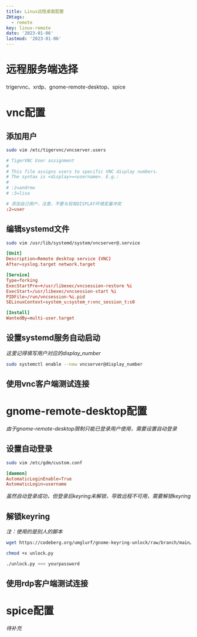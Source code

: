 ```yaml
---
title: Linux远程桌面配置
ZHtags: 
  - remote
key: linux-remote
date: '2023-01-06'
lastmod: '2023-01-06'
---
```

# 远程服务端选择
trigervnc、xrdp、gnome-remote-desktop、spice
# vnc配置
## 添加用户
```bash
sudo vim /etc/tigervnc/vncserver.users
```
```conf
# TigerVNC User assignment
#
# This file assigns users to specific VNC display numbers.
# The syntax is <display>=<username>. E.g.:
#
# :2=andrew
# :3=lisa

# 添加自己用户，注意，不要与现有DISPLAY环境变量冲突
:2=user

```
## 编辑systemd文件
```bash
sudo vim /usr/lib/systemd/system/vncserver@.service
```
```conf
[Unit]
Description=Remote desktop service (VNC)
After=syslog.target network.target

[Service]
Type=forking
ExecStartPre=+/usr/libexec/vncsession-restore %i
ExecStart=/usr/libexec/vncsession-start %i
PIDFile=/run/vncsession-%i.pid
SELinuxContext=system_u:system_r:vnc_session_t:s0

[Install]
WantedBy=multi-user.target

```
## 设置systemd服务自动启动
*这里记得填写用户对应的display_number*
```bash
sudo systemctl enable --now vncserver@display_number
```
## 使用vnc客户端测试连接
# gnome-remote-desktop配置
*由于gnome-remote-desktop限制只能已登录用户使用，需要设置自动登录*
## 设置自动登录
```bash
sudo vim /etc/gdm/custom.conf
```
```conf
[daemon]
AutomaticLoginEnable=True
AutomaticLogin=username
```
*虽然自动登录成功，但登录后keyring未解锁，导致远程不可用，需要解锁keyring*
## 解锁keyring
*注：使用的是别人的脚本*
```bash
wget https://codeberg.org/umglurf/gnome-keyring-unlock/raw/branch/main/unlock.py

chmod +x unlock.py

./unlock.py <<< yourpassword
```
## 使用rdp客户端测试连接
# spice配置
*待补充*